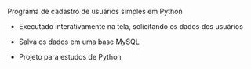 Programa de cadastro de usuários simples em Python

- Executado interativamente na tela, solicitando os dados dos usuários
- Salva os dados em uma base MySQL

- Projeto para estudos de Python
